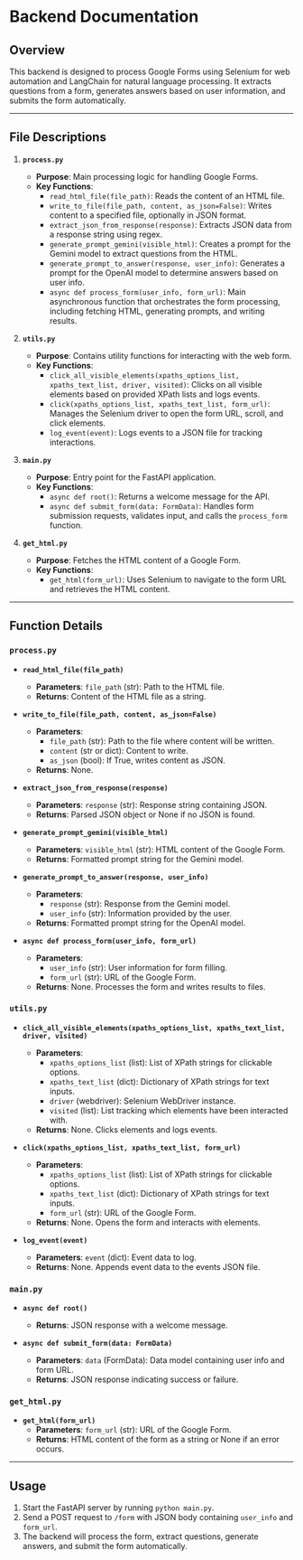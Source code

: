 # Backend Documentation

## Overview
This backend is designed to process Google Forms using Selenium for web automation and LangChain for natural language processing. It extracts questions from a form, generates answers based on user information, and submits the form automatically.

---

## File Descriptions

1. **`process.py`**
   - **Purpose**: Main processing logic for handling Google Forms.
   - **Key Functions**:
     - `read_html_file(file_path)`: Reads the content of an HTML file.
     - `write_to_file(file_path, content, as_json=False)`: Writes content to a specified file, optionally in JSON format.
     - `extract_json_from_response(response)`: Extracts JSON data from a response string using regex.
     - `generate_prompt_gemini(visible_html)`: Creates a prompt for the Gemini model to extract questions from the HTML.
     - `generate_prompt_to_answer(response, user_info)`: Generates a prompt for the OpenAI model to determine answers based on user info.
     - `async def process_form(user_info, form_url)`: Main asynchronous function that orchestrates the form processing, including fetching HTML, generating prompts, and writing results.

2. **`utils.py`**
   - **Purpose**: Contains utility functions for interacting with the web form.
   - **Key Functions**:
     - `click_all_visible_elements(xpaths_options_list, xpaths_text_list, driver, visited)`: Clicks on all visible elements based on provided XPath lists and logs events.
     - `click(xpaths_options_list, xpaths_text_list, form_url)`: Manages the Selenium driver to open the form URL, scroll, and click elements.
     - `log_event(event)`: Logs events to a JSON file for tracking interactions.

3. **`main.py`**
   - **Purpose**: Entry point for the FastAPI application.
   - **Key Functions**:
     - `async def root()`: Returns a welcome message for the API.
     - `async def submit_form(data: FormData)`: Handles form submission requests, validates input, and calls the `process_form` function.

4. **`get_html.py`**
   - **Purpose**: Fetches the HTML content of a Google Form.
   - **Key Functions**:
     - `get_html(form_url)`: Uses Selenium to navigate to the form URL and retrieves the HTML content.

---

## Function Details

### `process.py`

- **`read_html_file(file_path)`**
  - **Parameters**: `file_path` (str): Path to the HTML file.
  - **Returns**: Content of the HTML file as a string.

- **`write_to_file(file_path, content, as_json=False)`**
  - **Parameters**: 
    - `file_path` (str): Path to the file where content will be written.
    - `content` (str or dict): Content to write.
    - `as_json` (bool): If True, writes content as JSON.
  - **Returns**: None.

- **`extract_json_from_response(response)`**
  - **Parameters**: `response` (str): Response string containing JSON.
  - **Returns**: Parsed JSON object or None if no JSON is found.

- **`generate_prompt_gemini(visible_html)`**
  - **Parameters**: `visible_html` (str): HTML content of the Google Form.
  - **Returns**: Formatted prompt string for the Gemini model.

- **`generate_prompt_to_answer(response, user_info)`**
  - **Parameters**: 
    - `response` (str): Response from the Gemini model.
    - `user_info` (str): Information provided by the user.
  - **Returns**: Formatted prompt string for the OpenAI model.

- **`async def process_form(user_info, form_url)`**
  - **Parameters**: 
    - `user_info` (str): User information for form filling.
    - `form_url` (str): URL of the Google Form.
  - **Returns**: None. Processes the form and writes results to files.

### `utils.py`

- **`click_all_visible_elements(xpaths_options_list, xpaths_text_list, driver, visited)`**
  - **Parameters**: 
    - `xpaths_options_list` (list): List of XPath strings for clickable options.
    - `xpaths_text_list` (dict): Dictionary of XPath strings for text inputs.
    - `driver` (webdriver): Selenium WebDriver instance.
    - `visited` (list): List tracking which elements have been interacted with.
  - **Returns**: None. Clicks elements and logs events.

- **`click(xpaths_options_list, xpaths_text_list, form_url)`**
  - **Parameters**: 
    - `xpaths_options_list` (list): List of XPath strings for clickable options.
    - `xpaths_text_list` (dict): Dictionary of XPath strings for text inputs.
    - `form_url` (str): URL of the Google Form.
  - **Returns**: None. Opens the form and interacts with elements.

- **`log_event(event)`**
  - **Parameters**: `event` (dict): Event data to log.
  - **Returns**: None. Appends event data to the events JSON file.

### `main.py`

- **`async def root()`**
  - **Returns**: JSON response with a welcome message.

- **`async def submit_form(data: FormData)`**
  - **Parameters**: `data` (FormData): Data model containing user info and form URL.
  - **Returns**: JSON response indicating success or failure.

### `get_html.py`

- **`get_html(form_url)`**
  - **Parameters**: `form_url` (str): URL of the Google Form.
  - **Returns**: HTML content of the form as a string or None if an error occurs.

---

## Usage
1. Start the FastAPI server by running `python main.py`.
2. Send a POST request to `/form` with JSON body containing `user_info` and `form_url`.
3. The backend will process the form, extract questions, generate answers, and submit the form automatically.